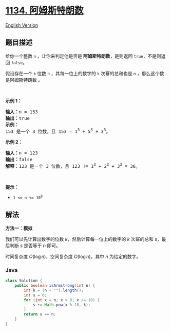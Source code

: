 # [1134. 阿姆斯特朗数](https://leetcode.cn/problems/armstrong-number)

[English Version](/solution/1100-1199/1134.Armstrong%20Number/README_EN.md)

## 题目描述

<p>给你一个整数 <code>n</code>&nbsp;，让你来判定他是否是<strong>&nbsp;</strong><strong>阿姆斯特朗数</strong>，是则返回 <code>true</code>，不是则返回 <code>false</code>。</p>

<p>假设存在一个 <code>k</code> 位数 <code>n</code>&nbsp;，其每一位上的数字的 <code>k</code> 次幂的总和也是 <code>n</code>&nbsp;，那么这个数是阿姆斯特朗数 。</p>

<p>&nbsp;</p>

<p><strong>示例 1：</strong></p>

<pre>
<strong>输入：</strong>n = 153
<strong>输出：</strong>true
<strong>示例： </strong>
153 是一个 3 位数，且 153 = 1<sup>3</sup> + 5<sup>3</sup> + 3<sup>3</sup>。
</pre>

<p><strong>示例 2：</strong></p>

<pre>
<strong>输入：</strong>n = 123
<strong>输出：</strong>false
<strong>解释：</strong>123 是一个 3 位数，且 123 != 1<sup>3</sup> + 2<sup>3</sup> + 3<sup>3</sup> = 36。
</pre>

<p>&nbsp;</p>

<p><strong>提示：</strong></p>

<ul>
	<li><code>1 &lt;= n &lt;= 10<sup>8</sup></code></li>
</ul>

## 解法

**方法一：模拟**

我们可以先计算出数字的位数 $k$，然后计算每一位上的数字的 $k$ 次幂的总和 $s$，最后判断 $s$ 是否等于 $n$ 即可。

时间复杂度 $O(\log n)$，空间复杂度 $O(\log n)$。其中 $n$ 为给定的数字。

### **Java**

```java
class Solution {
    public boolean isArmstrong(int n) {
        int k = (n + "").length();
        int s = 0;
        for (int x = n; x > 0; x /= 10) {
            s += Math.pow(x % 10, k);
        }
        return s == n;
    }
}
```

